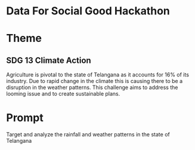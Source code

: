 # Data For Social Good Hackathon

<h1>Theme</h1>
<h2>SDG 13 Climate Action</h2>
Agriculture is pivotal to the state of Telangana as it accounts for 16% of its industry. Due to rapid change in the climate this is causing there to be a disruption in the weather patterns.
This challenge aims to address the looming issue and to create sustainable plans.

<h1>Prompt</h1>
Target and analyze the rainfall and weather patterns in the state of Telangana
